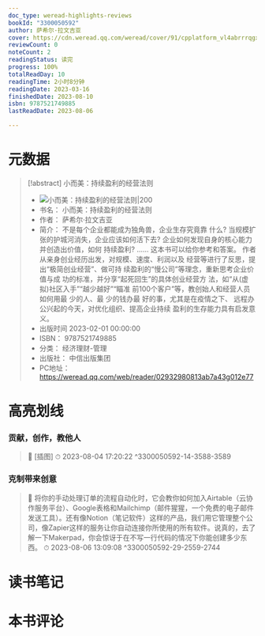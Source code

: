 ```yaml
---
doc_type: weread-highlights-reviews
bookId: "3300050592"
author: 萨希尔·拉文吉亚
cover: https://cdn.weread.qq.com/weread/cover/91/cpplatform_vl4abrrrqgxnry833gcrtt/t7_cpplatform_vl4abrrrqgxnry833gcrtt1677578056.jpg
reviewCount: 0
noteCount: 2
readingStatus: 读完
progress: 100%
totalReadDay: 10
readingTime: 2小时8分钟
readingDate: 2023-03-16
finishedDate: 2023-08-10
isbn: 9787521749885
lastReadDate: 2023-08-06

---
```

# 元数据
> [!abstract] 小而美：持续盈利的经营法则
> - ![ 小而美：持续盈利的经营法则|200](https://cdn.weread.qq.com/weread/cover/91/cpplatform_vl4abrrrqgxnry833gcrtt/t7_cpplatform_vl4abrrrqgxnry833gcrtt1677578056.jpg)
> - 书名： 小而美：持续盈利的经营法则
> - 作者： 萨希尔·拉文吉亚
> - 简介： 不是每个企业都能成为独角兽，企业生存究竟靠 什么? 当规模扩张的护城河消失，企业应该如何活下去? 企业如何发现自身的核心能力并创造出价值，如何 持续盈利? ...... 这本书可以给你参考和答案。 作者从亲身创业经历出发，对规模、速度、利润以及 经营等进行了反思，提出“极简创业经营”、做可持 续盈利的“慢公司”等理念，重新思考企业价值与成 功的标准，并分享“起死回生”的具体创业经营方 法，如“从(虚拟)社区入手”“越少越好”“瞄准 前100个客户”等，教创始人和经营人员如何用最 少的人、最 少的钱办最 好的事，尤其是在疫情之下、 远程办公兴起的今天，对优化组织、提高企业持续 盈利的生存能力具有启发意义。
> - 出版时间 2023-02-01 00:00:00
> - ISBN： 9787521749885
> - 分类： 经济理财-管理
> - 出版社： 中信出版集团
> - PC地址：https://weread.qq.com/web/reader/02932980813ab7a43g012e77

# 高亮划线

### 贡献，创作，教他人

> 📌 [插图] 
> ⏱ 2023-08-04 17:20:22 ^3300050592-14-3588-3589

### 克制带来创意

> 📌 将你的手动处理订单的流程自动化时，它会教你如何加入Airtable（云协作服务平台）、Google表格和Mailchimp（邮件猩猩，一个免费的电子邮件发送工具）。还有像Notion（笔记软件）这样的产品，我们用它管理整个公司，像Zapier这样的服务让你自动连接你所使用的所有软件。说真的，去了解一下Makerpad，你会惊讶于在不写一行代码的情况下你能创建多少东西。 
> ⏱ 2023-08-06 13:09:08 ^3300050592-29-2559-2744

# 读书笔记

# 本书评论
